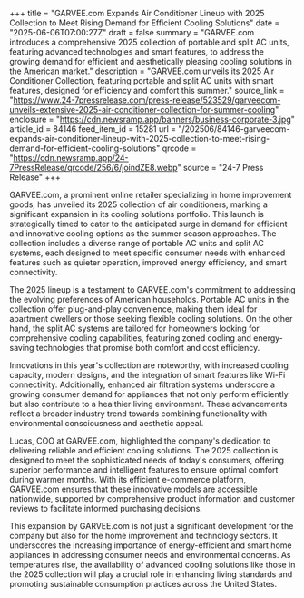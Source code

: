+++
title = "GARVEE.com Expands Air Conditioner Lineup with 2025 Collection to Meet Rising Demand for Efficient Cooling Solutions"
date = "2025-06-06T07:00:27Z"
draft = false
summary = "GARVEE.com introduces a comprehensive 2025 collection of portable and split AC units, featuring advanced technologies and smart features, to address the growing demand for efficient and aesthetically pleasing cooling solutions in the American market."
description = "GARVEE.com unveils its 2025 Air Conditioner Collection, featuring portable and split AC units with smart features, designed for efficiency and comfort this summer."
source_link = "https://www.24-7pressrelease.com/press-release/523529/garveecom-unveils-extensive-2025-air-conditioner-collection-for-summer-cooling"
enclosure = "https://cdn.newsramp.app/banners/business-corporate-3.jpg"
article_id = 84146
feed_item_id = 15281
url = "/202506/84146-garveecom-expands-air-conditioner-lineup-with-2025-collection-to-meet-rising-demand-for-efficient-cooling-solutions"
qrcode = "https://cdn.newsramp.app/24-7PressRelease/qrcode/256/6/joindZE8.webp"
source = "24-7 Press Release"
+++

<p>GARVEE.com, a prominent online retailer specializing in home improvement goods, has unveiled its 2025 collection of air conditioners, marking a significant expansion in its cooling solutions portfolio. This launch is strategically timed to cater to the anticipated surge in demand for efficient and innovative cooling options as the summer season approaches. The collection includes a diverse range of portable AC units and split AC systems, each designed to meet specific consumer needs with enhanced features such as quieter operation, improved energy efficiency, and smart connectivity.</p><p>The 2025 lineup is a testament to GARVEE.com's commitment to addressing the evolving preferences of American households. Portable AC units in the collection offer plug-and-play convenience, making them ideal for apartment dwellers or those seeking flexible cooling solutions. On the other hand, the split AC systems are tailored for homeowners looking for comprehensive cooling capabilities, featuring zoned cooling and energy-saving technologies that promise both comfort and cost efficiency.</p><p>Innovations in this year's collection are noteworthy, with increased cooling capacity, modern designs, and the integration of smart features like Wi-Fi connectivity. Additionally, enhanced air filtration systems underscore a growing consumer demand for appliances that not only perform efficiently but also contribute to a healthier living environment. These advancements reflect a broader industry trend towards combining functionality with environmental consciousness and aesthetic appeal.</p><p>Lucas, COO at GARVEE.com, highlighted the company's dedication to delivering reliable and efficient cooling solutions. The 2025 collection is designed to meet the sophisticated needs of today's consumers, offering superior performance and intelligent features to ensure optimal comfort during warmer months. With its efficient e-commerce platform, GARVEE.com ensures that these innovative models are accessible nationwide, supported by comprehensive product information and customer reviews to facilitate informed purchasing decisions.</p><p>This expansion by GARVEE.com is not just a significant development for the company but also for the home improvement and technology sectors. It underscores the increasing importance of energy-efficient and smart home appliances in addressing consumer needs and environmental concerns. As temperatures rise, the availability of advanced cooling solutions like those in the 2025 collection will play a crucial role in enhancing living standards and promoting sustainable consumption practices across the United States.</p>